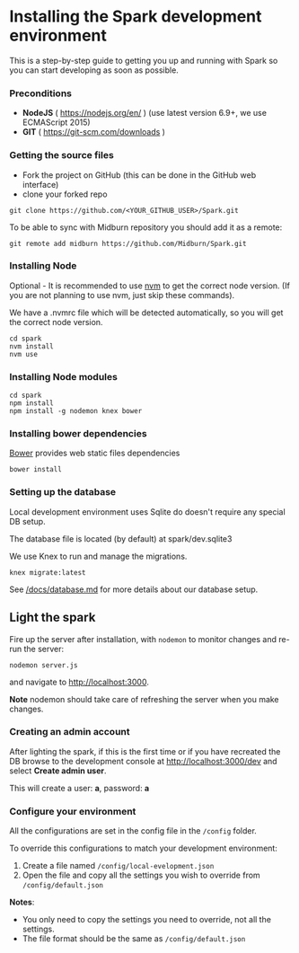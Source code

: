 # Installing the Spark development environment

This is a step-by-step guide to getting you up and running with Spark so you can start developing as soon as possible.

### Preconditions

* **NodeJS** ( https://nodejs.org/en/ ) (use latest version 6.9+, we use ECMAScript 2015)
* **GIT** ( https://git-scm.com/downloads )

### Getting the source files

* Fork the project on GitHub (this can be done in the GitHub web interface)
* clone your forked repo

```shell
git clone https://github.com/<YOUR_GITHUB_USER>/Spark.git
```

To be able to sync with Midburn repository you should add it as a remote:

```shell
git remote add midburn https://github.com/Midburn/Spark.git
```

### Installing Node

Optional - It is recommended to use [nvm](https://github.com/creationix/nvm#installation) to get the correct node version.
(If you are not planning to use nvm, just skip these commands).

We have a .nvmrc file which will be detected automatically, so you will get the correct node version.

```shell
cd spark
nvm install
nvm use
```

### Installing Node modules

```shell
cd spark
npm install
npm install -g nodemon knex bower
```

### Installing bower dependencies

[Bower](https://bower.io/) provides web static files dependencies

```shell
bower install
```

### Setting up the database

Local development environment uses Sqlite do doesn't require any special DB setup.

The database file is located (by default) at spark/dev.sqlite3

We use Knex to run and manage the migrations.

```shell
knex migrate:latest
```

See [/docs/database.md](/docs/development/database.md) for more details about our database setup.

## Light the spark

Fire up the server after installation, with `nodemon` to monitor changes and re-run the server:

```shell
nodemon server.js
```

and navigate to [http://localhost:3000]().

**Note** nodemon should take care of refreshing the server when you make changes.

### Creating an admin account

After lighting the spark, if this is the first time or if you have recreated the DB
browse to the development console at [http://localhost:3000/dev]() and select **Create admin user**.

This will create a user: **a**, password: **a**

### Configure your environment

All the configurations are set in the config file in the `/config` folder.

To override this configurations to match your development environment:

1. Create a file named `/config/local-evelopment.json`
2. Open the file and copy all the settings you wish to override from `/config/default.json`

**Notes**:

* You only need to copy the settings you need to override, not all the settings.
* The file format should be the same as `/config/default.json`

